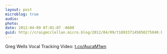 ```yaml
---
layout: post
microblog: true
audio: 
photo: 
date: 2012-04-09 07:01:07 -0600
guid: http://craigmcclellan.micro.blog/2012/04/09/t189337145050275840.html
---
```

Greg Wells Vocal Tracking Video: [t.co/AucaM1wn](http://t.co/AucaM1wn)
